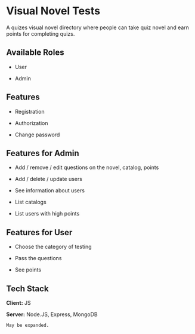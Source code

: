# Visual Novel Tests

	
A quizes visual novel directory where people can take quiz novel and earn points for completing quizs.

## Available Roles

- User

- Admin

## Features

- Registration

- Authorization

- Change password

## Features for Admin

- Add / remove / edit questions on the novel, catalog, points

- Add / delete / update users

- See information about users

- List catalogs

- List users with high points

## Features for User

- Choose the category of testing

- Pass the questions

- See points

## Tech  Stack

**Client:** JS

**Server:** Node.JS, Express, MongoDB

	May be expanded.


